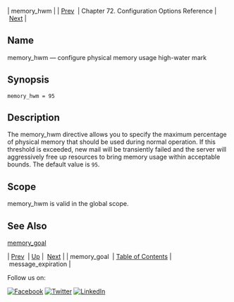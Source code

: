 | memory_hwm |
| [Prev](conf.ref.memory_goal.php)  | Chapter 72. Configuration Options Reference |  [Next](conf.ref.message_expiration.php) |

<a name="conf.ref.memory_hwm"></a>
## Name

memory_hwm — configure physical memory usage high-water mark

## Synopsis

`memory_hwm = 95`

<a name="idp25518592"></a>
## Description

The memory_hwm directive allows you to specify the maximum percentage of physical memory that should be used during normal operation. If this threshold is exceeded, new mail will be transiently failed and the server will aggressively free up resources to bring memory usage within acceptable bounds. The default value is `95`.

<a name="idp25521168"></a>
## Scope

memory_hwm is valid in the global scope.

<a name="idp25522992"></a>
## See Also

[memory_goal](conf.ref.memory_goal.php "memory_goal")

| [Prev](conf.ref.memory_goal.php)  | [Up](config.options.ref.php) |  [Next](conf.ref.message_expiration.php) |
| memory_goal  | [Table of Contents](index.php) |  message_expiration |

Follow us on:

[![Facebook](https://support.messagesystems.com/images/icon-facebook.png)](http://www.facebook.com/messagesystems) [![Twitter](https://support.messagesystems.com/images/icon-twitter.png)](http://twitter.com/#!/MessageSystems) [![LinkedIn](https://support.messagesystems.com/images/icon-linkedin.png)](http://www.linkedin.com/company/message-systems)